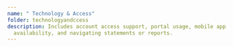 ```yaml
---
name: " Technology & Access"
folder: technologyandccess
description: Includes account access support, portal usage, mobile app
  availability, and navigating statements or reports.
---
```

